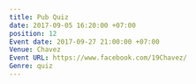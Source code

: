 ```yaml
---
title: Pub Quiz
date: 2017-09-05 16:20:00 +07:00
position: 12
Event date: 2017-09-27 21:00:00 +07:00
Venue: Chavez
Event URL: https://www.facebook.com/19Chavez/
Genre: quiz
---
```


